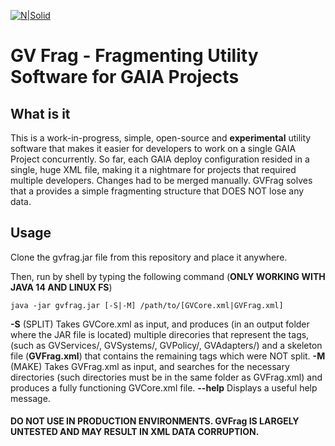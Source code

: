 [![N|Solid](http://www.greenvulcanotechnologies.com/wp-content/uploads/2017/04/logo_gv_FLAT-300x138.png)](http://www.greenvulcanotechnologies.com)
# GV Frag - Fragmenting Utility Software for GAIA Projects

## What is it
This is a work-in-progress, simple, open-source and **experimental** utility software that makes it easier for developers to work on a single GAIA Project concurrently. So far, each GAIA deploy configuration resided in a single, huge XML file, making it a nightmare for projects that required multiple developers. Changes had to be merged manually. GVFrag solves that a provides a simple fragmenting structure that DOES NOT lose any data.

## Usage

Clone the gvfrag.jar file from this repository and place it anywhere.

Then, run by shell by typing the following command (**ONLY WORKING WITH JAVA 14 AND LINUX FS**)
```shell
java -jar gvfrag.jar [-S|-M] /path/to/[GVCore.xml|GVFrag.xml]
```
**-S** (SPLIT) Takes GVCore.xml as input, and produces (in an output folder where the JAR file is located) multiple direcories that represent the tags, (such as GVServices/, GVSystems/, GVPolicy/, GVAdapters/) and a skeleton file (**GVFrag.xml**) that contains the remaining tags which were NOT split. 
**-M** (MAKE) Takes GVFrag.xml as input, and searches for the necessary directories (such directories must be in the same folder as GVFrag.xml) and produces a fully functioning GVCore.xml file.
**--help** Displays a useful help message.

#### DO NOT USE IN PRODUCTION ENVIRONMENTS. GVFrag IS LARGELY UNTESTED AND MAY RESULT IN XML DATA CORRUPTION.
